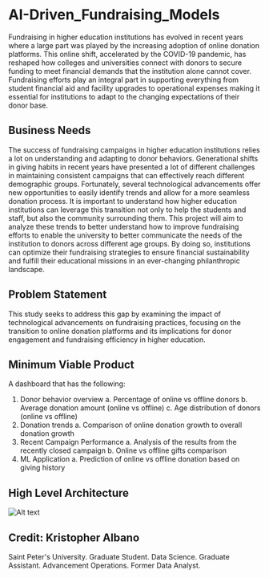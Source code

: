 # AI-Driven_Fundraising_Models
Fundraising in higher education institutions has evolved in recent years where a large part was played by the increasing adoption of online donation platforms. This online shift, accelerated by the COVID-19 pandemic, has reshaped how colleges and universities connect with donors to secure funding to meet financial demands that the institution alone cannot cover. Fundraising efforts play an integral part in supporting everything from student financial aid and facility upgrades to operational expenses making it essential for institutions to adapt to the changing expectations of their donor base.

## Business Needs
The success of fundraising campaigns in higher education institutions relies a lot on understanding and adapting to donor behaviors. Generational shifts in giving habits in recent years have presented a lot of different challenges in maintaining consistent campaigns that can effectively reach different demographic groups. Fortunately, several technological advancements offer new opportunities to easily identify trends and allow for a more seamless donation process. It is important to understand how higher education institutions can leverage this transition not only to help the students and staff, but also the community surrounding them. This project will aim to analyze these trends to better understand how to improve fundraising efforts to enable the university to better communicate the needs of the institution to donors across different age groups. By doing so, institutions can optimize their fundraising strategies to ensure financial sustainability and fulfill their educational missions in an ever-changing philanthropic landscape.

## Problem Statement
This study seeks to address this gap by examining the impact of technological advancements on fundraising practices, focusing on the transition to online donation platforms and its implications for donor engagement and fundraising efficiency in higher education.

## Minimum Viable Product 
A dashboard that has the following:
1.	Donor behavior overview
    a.	Percentage of online vs offline donors
    b.	Average donation amount (online vs offline)
    c.	Age distribution of donors (online vs offline)
2.	Donation trends
a.	    Comparison of online donation growth to overall donation growth
3.	Recent Campaign Performance
    a.	Analysis of the results from the recently closed campaign
    b.	Online vs offline gifts comparison
4.	ML Application
    a.  Prediction of online vs offline donation based on giving history



## High Level Architecture
![Alt text](HLA_v9.png)

## Credit: Kristopher Albano
Saint Peter's University. Graduate Student. Data Science. Graduate Assistant. Advancement Operations. Former Data Analyst. 